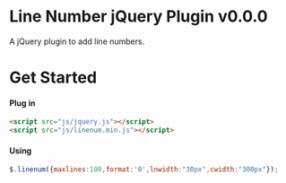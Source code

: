 # Line Number jQuery Plugin v0.0.0
A jQuery plugin to add line numbers.
# Get Started
#### Plug in
```html
<script src="js/jquery.js"></script>
<script src="js/linenum.min.js"></script>
```
#### Using
```js
$.linenum({maxlines:100,format:'0',lnwidth:"30px",cwidth:"300px"});
```